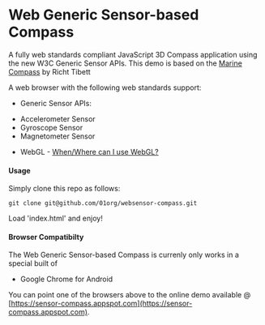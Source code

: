 Web Generic Sensor-based Compass
================================

A fully web standards compliant JavaScript 3D Compass application using the
new W3C Generic Sensor APIs. This demo is based on the [Marine Compass](https://www.github.com/richtr/Marine-Compass) by Richt Tibett 

A web browser with the following web standards support:

* Generic Sensor APIs:
 - Accelerometer Sensor
 - Gyroscope Sensor
 - Magnetometer Sensor
* WebGL - [When/Where can I use WebGL?](http://caniuse.com/#feat=webgl)

#### Usage ####

Simply clone this repo as follows:

    git clone git@github.com/01org/websensor-compass.git

Load 'index.html' and enjoy!

#### Browser Compatibilty ####

The Web Generic Sensor-based Compass is currenly only works in a special built of

* Google Chrome for Android

You can point one of the browsers above to the online demo available @ [https://sensor-compass.appspot.com](https://sensor-compass.appspot.com).